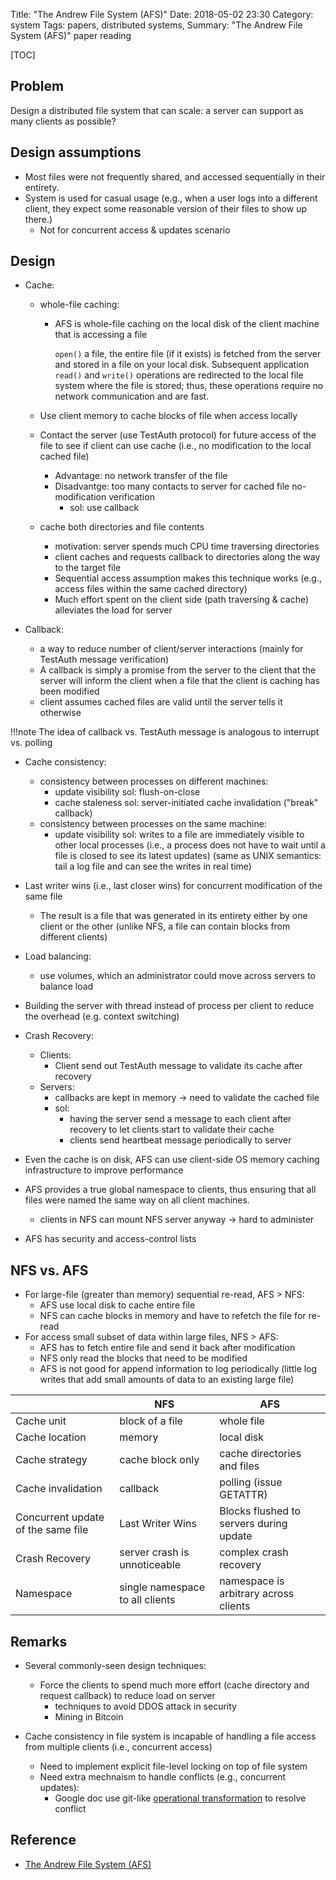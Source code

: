 Title: "The Andrew File System (AFS)"
Date: 2018-05-02 23:30
Category: system
Tags: papers, distributed systems, 
Summary: "The Andrew File System (AFS)" paper reading

[TOC]

## Problem

Design a distributed file system that can scale: a server can support as many clients as possible?

## Design assumptions

- Most files were not frequently shared, and accessed sequentially in their entirety.
- System is used for casual usage (e.g., when a user logs into a different client, they expect some reasonable version of their files to show up there.)
    - Not for concurrent access & updates scenario

## Design

- Cache:
    - whole-file caching:
        - AFS is whole-file caching on the local disk of the client machine that is accessing a file

            `open()` a file, the entire file (if it exists) is fetched from the server and stored in a file on your local disk. Subsequent application `read()` and `write()` operations are redirected to the local file system where the file is stored; thus, these operations require no network communication and are fast.

    - Use client memory to cache blocks of file when access locally
    - Contact the server (use TestAuth protocol) for future access of the file to see if client can use cache (i.e., no modification to the local cached file)
        - Advantage: no network transfer of the file
        - Disadvantge: too many contacts to server for cached file no-modification verification
            - sol: use callback
    - cache both directories and file contents
        - motivation: server spends much CPU time traversing directories
        - client caches and requests callback to directories along the way to the target file
        - Sequential access assumption makes this technique works (e.g., access files within the same cached directory)
        - Much effort spent on the client side (path traversing & cache) alleviates the load for server

- Callback:
    - a way to reduce number of client/server interactions (mainly for TestAuth message verification)
    - A callback is simply a promise from the server to the client that the server will inform the client when a file that the client is caching has been modified
    - client assumes cached files are valid until the server tells it otherwise

!!!note
    The idea of callback vs. TestAuth message is analogous to interrupt vs. polling

- Cache consistency:
    - consistency between processes on different machines:
        - update visibility sol: flush-on-close
        - cache staleness sol: server-initiated cache invalidation ("break" callback)
    - consistency between processes on the same machine:
        - update visibility sol: writes to a file are immediately visible to other local processes (i.e., a process does not have to wait until a file is closed to see its latest updates) (same as UNIX semantics: tail a log file and can see the writes
        in real time)

- Last writer wins (i.e., last closer wins) for concurrent modification of the same file
    - The result is a file that was generated in its entirety either by one client or the other (unlike NFS, a file can contain
    blocks from different clients)

- Load balancing:
    - use volumes, which an administrator could move across servers to balance load

- Building the server with thread instead of process per client to reduce the overhead (e.g. context switching)

- Crash Recovery:
    - Clients:
        - Client send out TestAuth message to validate its cache after recovery
    - Servers:
        - callbacks are kept in memory -> need to validate the cached file
        - sol:
            - having the server send a message to each client after recovery to let clients start to validate their cache
            - clients send heartbeat message periodically to server

- Even the cache is on disk, AFS can use client-side OS memory caching infrastructure to improve performance

- AFS provides a true global namespace to clients, thus ensuring that all files were named the same way on all client machines.
    - clients in NFS can mount NFS server anyway -> hard to administer

- AFS has security and access-control lists

## NFS vs. AFS

- For large-file (greater than memory) sequential re-read, AFS > NFS:
    - AFS use local disk to cache entire file 
    - NFS can cache blocks in memory and have to refetch the file for re-read
- For access small subset of data within large files, NFS > AFS:
    - AFS has to fetch entire file and send it back after modification
    - NFS only read the blocks that need to be modified
    - AFS is not good for append information to log periodically (little log writes that add small amounts of data to an existing large file)

|                                    | NFS                             | AFS                                     |
|------------------------------------|---------------------------------|-----------------------------------------|
| Cache unit                         | block of a file                 | whole file                              |
| Cache location                     | memory                          | local disk                              |
| Cache strategy                     | cache block only                | cache directories and files             |
| Cache invalidation                 | callback                        | polling (issue GETATTR)                 |
| Concurrent update of the same file | Last Writer Wins                | Blocks flushed to servers during update |
| Crash Recovery                     | server crash is unnoticeable    | complex crash recovery                  |
| Namespace                          | single namespace to all clients | namespace is arbitrary across clients   |

## Remarks

- Several commonly-seen design techniques:
    - Force the clients to spend much more effort (cache directory and request callback) to reduce load on server
        - techniques to avoid DDOS attack in security
        - Mining in Bitcoin

- Cache consistency in file system is incapable of handling a file access from multiple clients (i.e., concurrent access)
    - Need to implement explicit file-level locking on top of file system
    - Need extra mechnaism to handle conflicts (e.g., concurrent updates):
        - Google doc use git-like [operational transformation](https://www.quora.com/How-is-collaborative-document-editing-implemented-in-Google-Docs-How-are-infinite-undo-redo-implemented-separately-for-each-user-What-tasks-are-offloaded-to-the-client-and-which-are-done-at-the-server-itself) to resolve conflict

## Reference

- [The Andrew File System (AFS)](http://pages.cs.wisc.edu/~remzi/OSTEP/dist-afs.pdf)